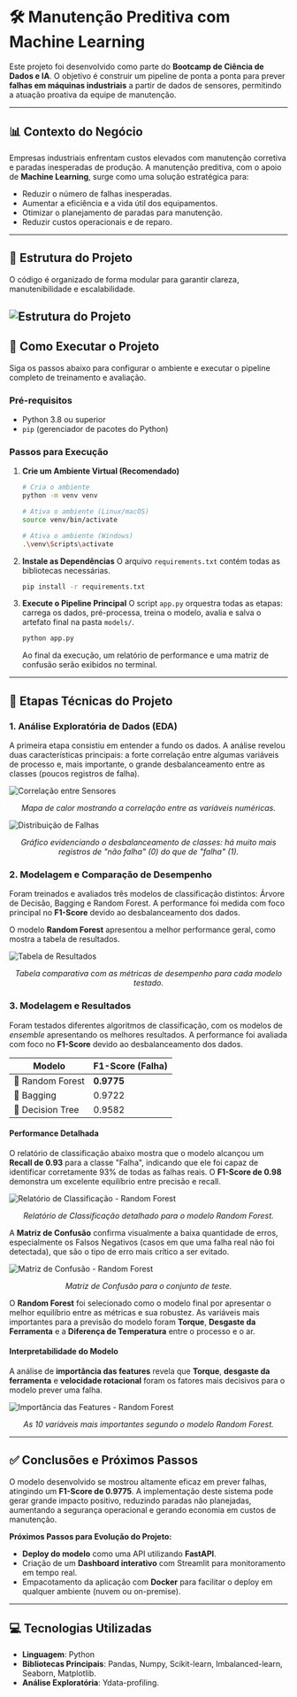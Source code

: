 # 🛠️ Manutenção Preditiva com Machine Learning

Este projeto foi desenvolvido como parte do **Bootcamp de Ciência de Dados e IA**. O objetivo é construir um pipeline de ponta a ponta para prever **falhas em máquinas industriais** a partir de dados de sensores, permitindo a atuação proativa da equipe de manutenção.

---

## 📊 Contexto do Negócio

Empresas industriais enfrentam custos elevados com manutenção corretiva e paradas inesperadas de produção. A manutenção preditiva, com o apoio de **Machine Learning**, surge como uma solução estratégica para:

-   Reduzir o número de falhas inesperadas.
-   Aumentar a eficiência e a vida útil dos equipamentos.
-   Otimizar o planejamento de paradas para manutenção.
-   Reduzir custos operacionais e de reparo.

---

## 📂 Estrutura do Projeto

O código é organizado de forma modular para garantir clareza, manutenibilidade e escalabilidade.

![Estrutura do Projeto](assets/estrutura.PNG)
---

## 🚀 Como Executar o Projeto

Siga os passos abaixo para configurar o ambiente e executar o pipeline completo de treinamento e avaliação.

### Pré-requisitos
* Python 3.8 ou superior
* `pip` (gerenciador de pacotes do Python)

### Passos para Execução

1.  **Crie um Ambiente Virtual (Recomendado)**
    ```bash
    # Cria o ambiente
    python -m venv venv

    # Ativa o ambiente (Linux/macOS)
    source venv/bin/activate

    # Ativa o ambiente (Windows)
    .\venv\Scripts\activate
    ```

2.  **Instale as Dependências**
    O arquivo `requirements.txt` contém todas as bibliotecas necessárias.
    ```bash
    pip install -r requirements.txt
    ```

3.  **Execute o Pipeline Principal**
    O script `app.py` orquestra todas as etapas: carrega os dados, pré-processa, treina o modelo, avalia e salva o artefato final na pasta `models/`.
    ```bash
    python app.py
    ```
    Ao final da execução, um relatório de performance e uma matriz de confusão serão exibidos no terminal.

---

## 🔬 Etapas Técnicas do Projeto

### 1. Análise Exploratória de Dados (EDA)

A primeira etapa consistiu em entender a fundo os dados. A análise revelou duas características principais: a forte correlação entre algumas variáveis de processo e, mais importante, o grande desbalanceamento entre as classes (poucos registros de falha).

![Correlação entre Sensores](assets/correlacoes.png)
*<p align="center">Mapa de calor mostrando a correlação entre as variáveis numéricas.</p>*

![Distribuição de Falhas](assets/DistribuiçãodeFalhasdaMáquinaportipo.png)
*<p align="center">Gráfico evidenciando o desbalanceamento de classes: há muito mais registros de "não falha" (0) do que de "falha" (1).</p>*

### 2. Modelagem e Comparação de Desempenho

Foram treinados e avaliados três modelos de classificação distintos: Árvore de Decisão, Bagging e Random Forest. A performance foi medida com foco principal no **F1-Score** devido ao desbalanceamento dos dados.

O modelo **Random Forest** apresentou a melhor performance geral, como mostra a tabela de resultados.

![Tabela de Resultados](assets/rf_precision_recall.png)
*<p align="center">Tabela comparativa com as métricas de desempenho para cada modelo testado.</p>*

### 3. Modelagem e Resultados
Foram testados diferentes algoritmos de classificação, com os modelos de *ensemble* apresentando os melhores resultados. A performance foi avaliada com foco no **F1-Score** devido ao desbalanceamento dos dados.

| Modelo          | F1-Score (Falha) |
|-----------------|------------------|
| 🌲 Random Forest | **0.9775** |
| 🧩 Bagging      | 0.9722           |
| 🌳 Decision Tree| 0.9582           |

#### Performance Detalhada

O relatório de classificação abaixo mostra que o modelo alcançou um **Recall de 0.93** para a classe "Falha", indicando que ele foi capaz de identificar corretamente 93% de todas as falhas reais. O **F1-Score de 0.98** demonstra um excelente equilíbrio entre precisão e recall.

![Relatório de Classificação - Random Forest](assets/f1.png)
*<p align="center">Relatório de Classificação detalhado para o modelo Random Forest.</p>*

A **Matriz de Confusão** confirma visualmente a baixa quantidade de erros, especialmente os Falsos Negativos (casos em que uma falha real não foi detectada), que são o tipo de erro mais crítico a ser evitado.

![Matriz de Confusão - Random Forest](assets/rd_matrix.png)
*<p align="center">Matriz de Confusão para o conjunto de teste.</p>*

O **Random Forest** foi selecionado como o modelo final por apresentar o melhor equilíbrio entre as métricas e sua robustez. As variáveis mais importantes para a previsão do modelo foram **Torque**, **Desgaste da Ferramenta** e a **Diferença de Temperatura** entre o processo e o ar.

#### Interpretabilidade do Modelo

A análise de **importância das features** revela que **Torque**, **desgaste da ferramenta** e **velocidade rotacional** foram os fatores mais decisivos para o modelo prever uma falha.

![Importância das Features - Random Forest](assets/fi_rf.png)
*<p align="center">As 10 variáveis mais importantes segundo o modelo Random Forest.</p>*

---

## ✅ Conclusões e Próximos Passos

O modelo desenvolvido se mostrou altamente eficaz em prever falhas, atingindo um **F1-Score de 0.9775**. A implementação deste sistema pode gerar grande impacto positivo, reduzindo paradas não planejadas, aumentando a segurança operacional e gerando economia em custos de manutenção.

**Próximos Passos para Evolução do Projeto:**
-   **Deploy do modelo** como uma API utilizando **FastAPI**.
-   Criação de um **Dashboard interativo** com Streamlit para monitoramento em tempo real.
-   Empacotamento da aplicação com **Docker** para facilitar o deploy em qualquer ambiente (nuvem ou on-premise).

---

## 💻 Tecnologias Utilizadas

-   **Linguagem**: Python
-   **Bibliotecas Principais**: Pandas, Numpy, Scikit-learn, Imbalanced-learn, Seaborn, Matplotlib.
-   **Análise Exploratória**: Ydata-profiling.
